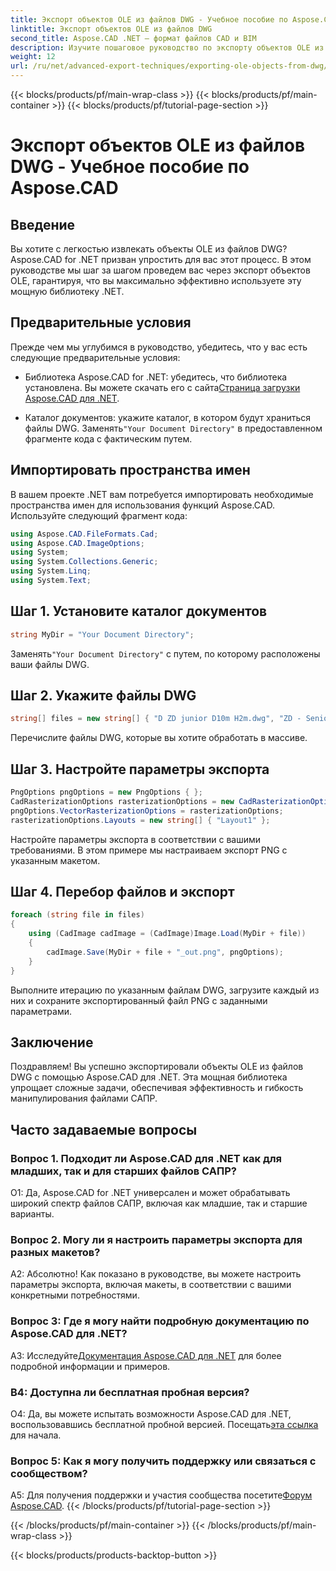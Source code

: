 ```yaml
---
title: Экспорт объектов OLE из файлов DWG - Учебное пособие по Aspose.CAD
linktitle: Экспорт объектов OLE из файлов DWG
second_title: Aspose.CAD .NET — формат файлов CAD и BIM
description: Изучите пошаговое руководство по экспорту объектов OLE из файлов DWG с помощью Aspose.CAD для .NET. Совершенствуйте свои навыки работы с файлами САПР без особых усилий.
weight: 12
url: /ru/net/advanced-export-techniques/exporting-ole-objects-from-dwg/
---
```


{{< blocks/products/pf/main-wrap-class >}}
{{< blocks/products/pf/main-container >}}
{{< blocks/products/pf/tutorial-page-section >}}

# Экспорт объектов OLE из файлов DWG - Учебное пособие по Aspose.CAD

## Введение

Вы хотите с легкостью извлекать объекты OLE из файлов DWG? Aspose.CAD for .NET призван упростить для вас этот процесс. В этом руководстве мы шаг за шагом проведем вас через экспорт объектов OLE, гарантируя, что вы максимально эффективно используете эту мощную библиотеку .NET. 

## Предварительные условия

Прежде чем мы углубимся в руководство, убедитесь, что у вас есть следующие предварительные условия:

-  Библиотека Aspose.CAD for .NET: убедитесь, что библиотека установлена. Вы можете скачать его с сайта[Страница загрузки Aspose.CAD для .NET](https://releases.aspose.com/cad/net/).

-  Каталог документов: укажите каталог, в котором будут храниться файлы DWG. Заменять`"Your Document Directory"` в предоставленном фрагменте кода с фактическим путем.

## Импортировать пространства имен

В вашем проекте .NET вам потребуется импортировать необходимые пространства имен для использования функций Aspose.CAD. Используйте следующий фрагмент кода:

```csharp
using Aspose.CAD.FileFormats.Cad;
using Aspose.CAD.ImageOptions;
using System;
using System.Collections.Generic;
using System.Linq;
using System.Text;
```

## Шаг 1. Установите каталог документов

```csharp
string MyDir = "Your Document Directory";
```

 Заменять`"Your Document Directory"` с путем, по которому расположены ваши файлы DWG.

## Шаг 2. Укажите файлы DWG

```csharp
string[] files = new string[] { "D ZD junior D10m H2m.dwg", "ZD - Senior D6m H2m45.dwg" };
```

Перечислите файлы DWG, которые вы хотите обработать в массиве.

## Шаг 3. Настройте параметры экспорта

```csharp
PngOptions pngOptions = new PngOptions { };
CadRasterizationOptions rasterizationOptions = new CadRasterizationOptions();
pngOptions.VectorRasterizationOptions = rasterizationOptions;
rasterizationOptions.Layouts = new string[] { "Layout1" };
```

Настройте параметры экспорта в соответствии с вашими требованиями. В этом примере мы настраиваем экспорт PNG с указанным макетом.

## Шаг 4. Перебор файлов и экспорт

```csharp
foreach (string file in files)
{
    using (CadImage cadImage = (CadImage)Image.Load(MyDir + file))
    {
        cadImage.Save(MyDir + file + "_out.png", pngOptions);
    }
}
```

Выполните итерацию по указанным файлам DWG, загрузите каждый из них и сохраните экспортированный файл PNG с заданными параметрами.

## Заключение

Поздравляем! Вы успешно экспортировали объекты OLE из файлов DWG с помощью Aspose.CAD для .NET. Эта мощная библиотека упрощает сложные задачи, обеспечивая эффективность и гибкость манипулирования файлами САПР.

## Часто задаваемые вопросы

### Вопрос 1. Подходит ли Aspose.CAD для .NET как для младших, так и для старших файлов САПР?

О1: Да, Aspose.CAD for .NET универсален и может обрабатывать широкий спектр файлов САПР, включая как младшие, так и старшие варианты.

### Вопрос 2. Могу ли я настроить параметры экспорта для разных макетов?

А2: Абсолютно! Как показано в руководстве, вы можете настроить параметры экспорта, включая макеты, в соответствии с вашими конкретными потребностями.

### Вопрос 3: Где я могу найти подробную документацию по Aspose.CAD для .NET?

 A3: Исследуйте[Документация Aspose.CAD для .NET](https://reference.aspose.com/cad/net/) для более подробной информации и примеров.

### В4: Доступна ли бесплатная пробная версия?

 О4: Да, вы можете испытать возможности Aspose.CAD для .NET, воспользовавшись бесплатной пробной версией. Посещать[эта ссылка](https://releases.aspose.com/) для начала.

### Вопрос 5: Как я могу получить поддержку или связаться с сообществом?

 A5: Для получения поддержки и участия сообщества посетите[Форум Aspose.CAD](https://forum.aspose.com/c/cad/19).
{{< /blocks/products/pf/tutorial-page-section >}}

{{< /blocks/products/pf/main-container >}}
{{< /blocks/products/pf/main-wrap-class >}}

{{< blocks/products/products-backtop-button >}}

